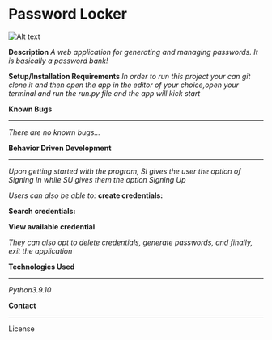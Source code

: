 # Password Locker
![Alt text](./images/welcome.png.png?raw=true "Optional Title")

**Description**
*A web application for  generating and managing  passwords.*
*It is basically a password bank!*

**Setup/Installation Requirements**
*In order to run this project your can git clone it and then open the app in the editor of your choice,open your terminal and run the run.py file and the app will kick start*

**Known Bugs**
****
*There are no known bugs...*

**Behavior Driven Development**
****
*Upon getting started with the program, SI gives the user the option of Signing In while SU gives them the option Signing Up*
<!-- ![Alt text](./images/main.png.png?raw=true "Optional Title") -->

*Users can also be able to:* 
**create credentials:**
<!-- ![Alt text](./images/createAccount.png?raw=true "Optional Title") -->


**Search credentials:**
<!-- ![Alt text](./images/search.png?raw=true "Optional Title") -->

**View available credential**
<!-- ![Alt text](./images/view.png?raw=true "Optional Title") -->

*They can also opt to delete credentials, generate passwords, and finally, exit the application*

**Technologies Used**
****
*Python3.9.10*

**Contact**
****




License
